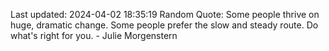 Last updated: 2024-04-02 18:35:19
Random Quote: Some people thrive on huge, dramatic change. Some people prefer the slow and steady route. Do what's right for you. - Julie Morgenstern